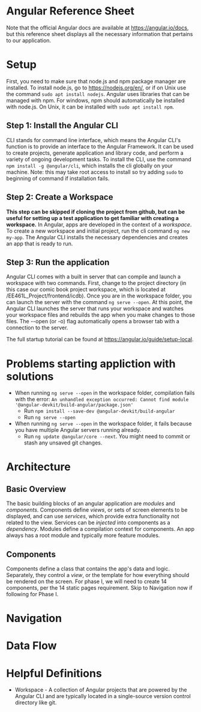 # Angular Reference Sheet
Note that the official Angular docs are available at https://angular.io/docs, but this reference sheet displays all the necessary information that pertains to our application.
# Setup
First, you need to make sure that node.js and npm package manager are installed. To install node.js, go to https://nodejs.org/en/, or if on Unix use the command `sudo apt install nodejs`. Angular uses libraries that can be managed with npm. For windows, npm should automatically be installed with node.js. On Unix, it can be installed with `sudo apt install npm`.

## Step 1: Install the Angular CLI
CLI stands for command line interface, which means the Angular CLI's function is to provide an interface to the Angular Framework. It can be used to create projects, generate application and library code, and perform a variety of ongoing development tasks. To install the CLI, use the command `npm install -g @angular/cli`, which installs the cli globally on your machine. Note: this may take root access to install so try adding `sudo` to beginning of command if installation fails.

## Step 2: Create a Workspace
**This step can be skipped if cloning the project from github, but can be useful for setting up a test application to get familiar with creating a workspace.** In Angular, apps are developed in the context of a *workspace*. To create a new workspace and initial project, run the cli command `ng new my-app`. The Angular CLI installs the necessary dependencies and creates an app that is ready to run.

## Step 3: Run the application
Angular CLI comes with a built in server that can compile and launch a workspace with two commands. First, change to the project directory (in this case our comic book project workspace, which is located at /EE461L_Project/frontend/icdb). Once you are in the workspace folder, you can launch the server with the command `ng serve --open`. At this point, the Angular CLI launches the server that runs your workspace and watches your workspace files and rebuilds the app when you make changes to those files. The --open (or -o) flag automatically opens a browser tab with a connection to the server.

The full startup tutorial can be found at https://angular.io/guide/setup-local.

# Problems starting appliction with solutions
* When running `ng serve --open` in the workspace folder, compilation fails with the error: `An unhandled exception occurred: Cannot find module '@angular-devkit/build-angular/package.json'`
  * Run `npm install --save-dev @angular-devkit/build-angular`
  * Run `ng serve --open`
* When running `ng serve --open` in the workspace folder, it fails because you have multiple Angular servers running already.
  * Run `ng update @angular/core --next`. You might need to commit or stash any unsaved git changes.
  
# Architecture
## Basic Overview
The basic building blocks of an angular application are *modules* and *components*. Components define *views*, or sets of screen elements to be displayed, and can use *services*, which provide extra functionality not related to the view. Services can be *injected* into components as a *dependency*. Modules define a compilation context for components. An app always has a root module and typically more feature modules.

## Components
Components define a class that contains the app's data and logic. Separately, they control a *view*, or the template for how everything should be rendered on the screen. For phase I, we will need to create 14 components, per the 14 static pages requirement. Skip to Navigation now if following for Phase I.

# Navigation


# Data Flow

# Helpful Definitions
* Workspace - A collection of Angular projects that are powered by the Angular CLI and are typically located in a single-source version control directory like git.

